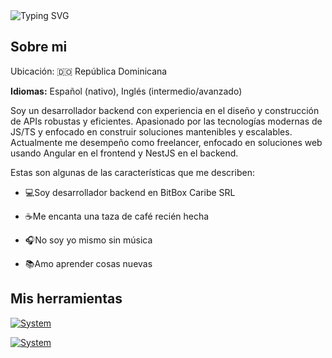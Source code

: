 <img src="https://readme-typing-svg.demolab.com?font=Fira+Code&weight=800&size=25&duration=2000&pause=1&color=FFFFFF&vCenter=true&multiline=true&repeat=false&width=535&height=80&lines=%F0%9F%91%A8%F0%9F%8F%BD%E2%80%8D%F0%9F%92%BBPasa%2C+el+c%C3%B3digo+es+limpio+y+el+caf%C3%A9;siempre+est%C3%A1+listo.%E2%98%95" alt="Typing SVG" />

## Sobre mi

Ubicación: 🇩🇴 República Dominicana  

**Idiomas:** Español (nativo), Inglés (intermedio/avanzado)

Soy un desarrollador backend con experiencia en el diseño y construcción de APIs robustas y eficientes. Apasionado por las tecnologías modernas de JS/TS y enfocado en construir soluciones mantenibles y escalables. Actualmente me desempeño como freelancer, enfocado en soluciones web usando Angular en el frontend y NestJS en el backend.

Estas son algunas de las características que me describen:

- 💻Soy desarrollador backend en BitBox Caribe SRL

- ☕Me encanta una taza de café recién hecha

- 🎧No soy yo mismo sin música

- 📚Amo aprender cosas nuevas

## Mis herramientas
[![System](https://skillicons.dev/icons?i=typescript,angular,nestjs,prisma)](https://skillicons.dev)

[![System](https://skillicons.dev/icons?i=git,github,docker,postgresql)](https://skillicons.dev)
